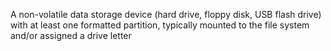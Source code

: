 A non-volatile data storage device (hard drive, floppy disk, USB flash drive) with at least one formatted partition, typically mounted to the file system and/or assigned a drive letter